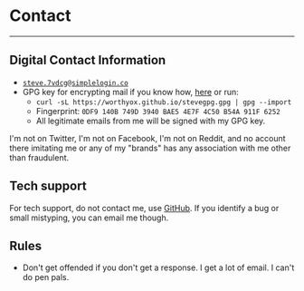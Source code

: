 # Contact

---

## Digital Contact Information

- [`steve.7vdcg@simplelogin.co`](mailto:steve.7vdcg@simplelogin.co)
- GPG key for encrypting mail if you know how, [here](https://worthyox.github.io/stevegpg.gpg) or run:
  - `curl -sL https://worthyox.github.io/stevegpg.gpg | gpg --import`
  - Fingerprint: `0DF9 140B 749D 3940 BAE5 4E7F 4C50 B54A 911F 6252`
  - All legitimate emails from me will be signed with my GPG key.

I'm not on Twitter, I'm not on Facebook, I'm not on Reddit, and no account
there imitating me or any of my "brands" has any association with me other than
fraudulent.


## Tech support

For tech support, do not contact me, use [GitHub](https://github.com/worthyox).
If you identify a bug or small mistyping, you can email me though.


## Rules

- Don't get offended if you don't get a response. I get a lot of email. I can't do pen pals.
